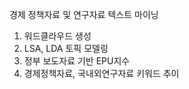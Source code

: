 경제 정책자료 및 연구자료 텍스트 마이닝
 
1. 워드클라우드 생성
2. LSA, LDA 토픽 모델링
3. 정부 보도자료 기반 EPU지수
4. 경제정책자료, 국내외연구자료 키워드 추이
